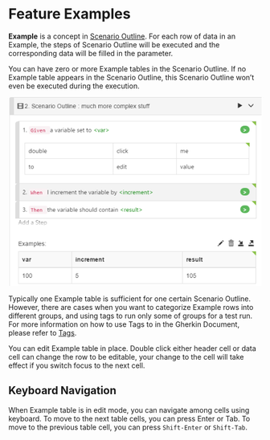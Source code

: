 # Feature Examples

**Example** is a concept in [Scenario Outline](../cucumber/concepts.md#outline). For each row of data in an Example, the steps of Scenario Outline will be executed and the corresponding data will be filled in the parameter.

You can have zero or more Example tables in the Scenario Outline. If no Example table appears in the Scenario Outline, this Scenario Outline won’t even be executed during the execution.

![](../.gitbook/assets/example.png)

Typically one Example table is sufficient for one certain Scenario Outline. However, there are cases when you want to categorize Example rows into different groups, and using tags to run only some of groups for a test run. For more information on how to use Tags to in the Gherkin Document, please refer to [Tags](tags.md).

You can edit Example table in place. Double click either header cell or data cell can change the row to be editable, your change to the cell will take effect if you switch focus to the next cell.

## Keyboard Navigation

When Example table is in edit mode, you can navigate among cells using keyboard. To move to the next table cells, you can press Enter or Tab. To move to the previous table cell, you can press `Shift-Enter` or `Shift-Tab`.

